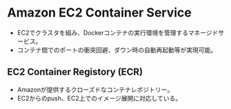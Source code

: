 Amazon EC2 Container Service
========

* EC2でクラスタを組み、Dockerコンテナの実行環境を管理するマネージドサービス。
* コンテナ間でのポートの衝突回避、ダウン時の自動再起動等が実現可能。

EC2 Container Registory (ECR)
----

* Amazonが提供するクローズドなコンテナレポジトリー。
* EC2からのpush、EC2上でのイメージ展開に対応している。